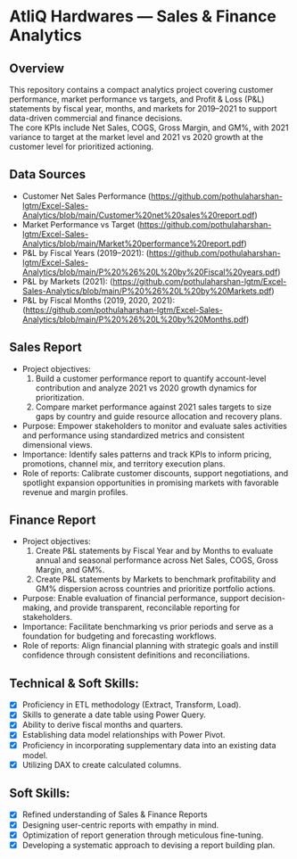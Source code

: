 
# AtliQ Hardwares — Sales & Finance Analytics

## Overview
This repository contains a compact analytics project covering customer performance, market performance vs targets, and Profit & Loss (P&L) statements by fiscal year, months, and markets for 2019–2021 to support data-driven commercial and finance decisions.  
The core KPIs include Net Sales, COGS, Gross Margin, and GM%, with 2021 variance to target at the market level and 2021 vs 2020 growth at the customer level for prioritized actioning.  

## Data Sources
- Customer Net Sales Performance (https://github.com/pothulaharshan-lgtm/Excel-Sales-Analytics/blob/main/Customer%20net%20sales%20report.pdf)
- Market Performance vs Target (https://github.com/pothulaharshan-lgtm/Excel-Sales-Analytics/blob/main/Market%20performance%20report.pdf)
- P&L by Fiscal Years (2019–2021): (https://github.com/pothulaharshan-lgtm/Excel-Sales-Analytics/blob/main/P%20%26%20L%20by%20Fiscal%20years.pdf) 
- P&L by Markets (2021): (https://github.com/pothulaharshan-lgtm/Excel-Sales-Analytics/blob/main/P%20%26%20L%20by%20Markets.pdf)  
- P&L by Fiscal Months (2019, 2020, 2021): (https://github.com/pothulaharshan-lgtm/Excel-Sales-Analytics/blob/main/P%20%26%20L%20by%20Months.pdf)  

## Sales Report
- Project objectives:  
  1) Build a customer performance report to quantify account-level contribution and analyze 2021 vs 2020 growth dynamics for prioritization.  
  2) Compare market performance against 2021 sales targets to size gaps by country and guide resource allocation and recovery plans.  
- Purpose: Empower stakeholders to monitor and evaluate sales activities and performance using standardized metrics and consistent dimensional views.
- Importance: Identify sales patterns and track KPIs to inform pricing, promotions, channel mix, and territory execution plans.  
- Role of reports: Calibrate customer discounts, support negotiations, and spotlight expansion opportunities in promising markets with favorable revenue and margin profiles.  

## Finance Report
- Project objectives:  
  1) Create P&L statements by Fiscal Year and by Months to evaluate annual and seasonal performance across Net Sales, COGS, Gross Margin, and GM%.  
  2) Create P&L statements by Markets to benchmark profitability and GM% dispersion across countries and prioritize portfolio actions.  
- Purpose: Enable evaluation of financial performance, support decision-making, and provide transparent, reconcilable reporting for stakeholders.  
- Importance: Facilitate benchmarking vs prior periods and serve as a foundation for budgeting and forecasting workflows.  
- Role of reports: Align financial planning with strategic goals and instill confidence through consistent definitions and reconciliations.  


## Technical & Soft Skills:
- [x]	Proficiency in ETL methodology (Extract, Transform, Load).
- [x]	Skills to generate a date table using Power Query.
- [x]	Ability to derive fiscal months and quarters.
- [x]	Establishing data model relationships with Power Pivot.
- [x]	Proficiency in incorporating supplementary data into an existing data model.
- [x]	Utilizing DAX to create calculated columns.

## Soft Skills:
- [x]	Refined understanding of Sales & Finance Reports
- [x]	Designing user-centric reports with empathy in mind.
- [x]	Optimization of report generation through meticulous fine-tuning.
- [x]	Developing a systematic approach to devising a report building plan. 
